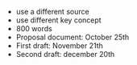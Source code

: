 -  use a different source 
- use different key concept
- 800 words
- Proposal document: October 25th
- First draft: November 21th
- Second draft: december 20th